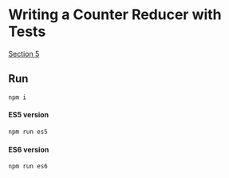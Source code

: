 Writing a Counter Reducer with Tests
=============

[Section 5](https://egghead.io/lessons/javascript-redux-writing-a-counter-reducer-with-tests?series=getting-started-with-redux)


## Run

```
npm i
```

#### ES5 version

```
npm run es5
```

#### ES6 version

```
npm run es6
```
